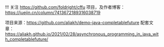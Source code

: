 !!! 关注 https://github.com/foldright/cffu 项目，及作者博客：https://juejin.cn/column/7413672189316038719

项目来源：https://github.com/aliakh/demo-java-completablefuture
配套文章：https://aliakh.github.io/2021/02/28/asynchronous_programming_in_java_with_completablefuture/